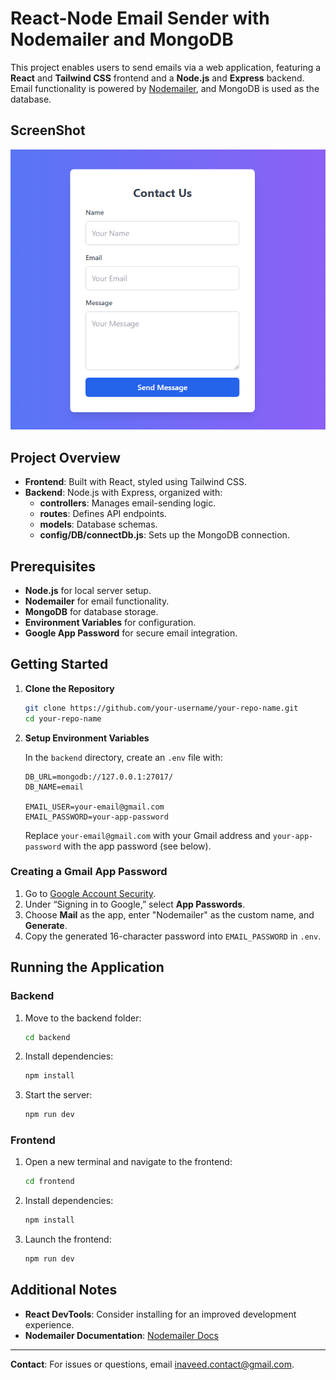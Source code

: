 # **React-Node Email Sender with Nodemailer and MongoDB**

This project enables users to send emails via a web application, featuring a **React** and **Tailwind CSS** frontend and a **Node.js** and **Express** backend. Email functionality is powered by [Nodemailer](https://www.npmjs.com/package/nodemailer), and MongoDB is used as the database.

## ScreenShot

![shot](frontend/public/assets/picShort.PNG)

## Project Overview

- **Frontend**: Built with React, styled using Tailwind CSS.
- **Backend**: Node.js with Express, organized with:
  - **controllers**: Manages email-sending logic.
  - **routes**: Defines API endpoints.
  - **models**: Database schemas.
  - **config/DB/connectDb.js**: Sets up the MongoDB connection.

## Prerequisites

- **Node.js** for local server setup.
- **Nodemailer** for email functionality.
- **MongoDB** for database storage.
- **Environment Variables** for configuration.
- **Google App Password** for secure email integration.

## Getting Started

1. **Clone the Repository**

   ```bash
   git clone https://github.com/your-username/your-repo-name.git
   cd your-repo-name
   ```

2. **Setup Environment Variables**

   In the `backend` directory, create an `.env` file with:

   ```plaintext
   DB_URL=mongodb://127.0.0.1:27017/
   DB_NAME=email

   EMAIL_USER=your-email@gmail.com
   EMAIL_PASSWORD=your-app-password
   ```

   Replace `your-email@gmail.com` with your Gmail address and `your-app-password` with the app password (see below).

### Creating a Gmail App Password

1. Go to [Google Account Security](https://myaccount.google.com/security).
2. Under “Signing in to Google,” select **App Passwords**.
3. Choose **Mail** as the app, enter "Nodemailer" as the custom name, and **Generate**.
4. Copy the generated 16-character password into `EMAIL_PASSWORD` in `.env`.

## Running the Application

### Backend

1. Move to the backend folder:
   ```bash
   cd backend
   ```
2. Install dependencies:
   ```bash
   npm install
   ```
3. Start the server:
   ```bash
   npm run dev
   ```

### Frontend

1. Open a new terminal and navigate to the frontend:
   ```bash
   cd frontend
   ```
2. Install dependencies:
   ```bash
   npm install
   ```
3. Launch the frontend:
   ```bash
   npm run dev
   ```

## Additional Notes

- **React DevTools**: Consider installing for an improved development experience.
- **Nodemailer Documentation**: [Nodemailer Docs](https://www.npmjs.com/package/nodemailer)

---

**Contact**: For issues or questions, email [inaveed.contact@gmail.com](mailto:inaveed.contact@gmail.com).

```

```
